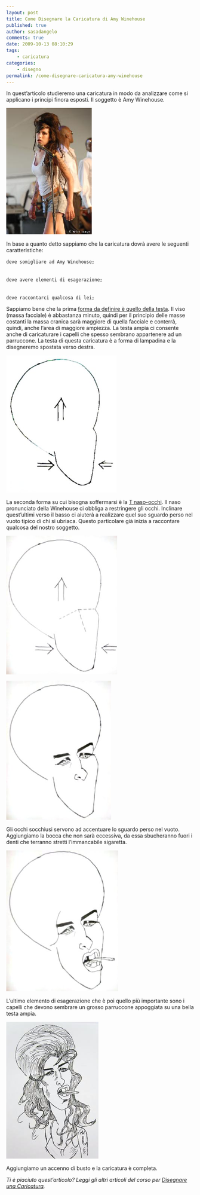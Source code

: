 ```yaml
---
layout: post
title: Come Disegnare la Caricatura di Amy Winehouse
published: true
author: sasadangelo
comments: true
date: 2009-10-13 08:10:29
tags:
    - caricatura
categories:
    - disegno
permalink: /come-disegnare-caricatura-amy-winehouse
---
```



In quest&#8217;articolo studieremo una caricatura in modo da analizzare come si applicano i principi finora esposti. Il soggetto è Amy Winehouse.




  
![amy-winehouse][1]

In base a quanto detto sappiamo che la caricatura dovrà avere le seguenti caratteristiche:


  
    deve somigliare ad Amy Winehouse;
  
  
    deve avere elementi di esagerazione;
  
  
    deve raccontarci qualcosa di lei;
  


Sappiamo bene che la prima [forma da definire è quello della testa][2]. Il viso (massa facciale) è abbastanza minuto, quindi per il principio delle masse costanti la massa cranica sarà maggiore di quella facciale e conterrà, quindi, anche l&#8217;area di maggiore ampiezza. La testa ampia ci consente anche di caricaturare i capelli che spesso sembrano appartenere ad un parruccone. La testa di questa caricatura è a forma di lampadina e la disegneremo spostata verso destra.

![amy-winehouse][3]

La seconda forma su cui bisogna soffermarsi è la [T naso-occhi][4]. Il naso pronunciato della Winehouse ci obbliga a restringere gli occhi. Inclinare quest&#8217;ultimi verso il basso ci aiuterà a realizzare quel suo sguardo perso nel vuoto tipico di chi si ubriaca. Questo particolare già inizia a raccontare qualcosa del nostro soggetto.

![amy-winehouse][5]
  
![amy-winehouse][6]

Gli occhi socchiusi servono ad accentuare lo sguardo perso nel vuoto. Aggiungiamo la bocca che non sarà eccessiva, da essa sbucheranno fuori i denti che terranno stretti l&#8217;immancabile sigaretta.

![amy-winehouse][7]

L&#8217;ultimo elemento di esagerazione che è poi quello più importante sono i capelli che devono sembrare un grosso parruccone appoggiata su una bella testa ampia.

![amy-winehouse][8]

Aggiungiamo un accenno di busto e la caricatura è completa.

_Ti è piaciuto quest&#8217;articolo? Leggi gli altri articoli del corso per [Disegnare una Caricatura][9]._

 [1]: /wp-content/uploads/amy-winehouse.jpg "amy-winehouse"
 [2]: /caricatura-e-forma-della-testa/
 [3]: /wp-content/uploads/amy-winehouse-1.jpg "amy-winehouse"
 [4]: /caricatura-deformazioni-naso-occhi/
 [5]: /wp-content/uploads/amy-winehounse-2.jpg "amy-winehouse"
 [6]: /wp-content/uploads/amy-winehouse-3.jpg "amy-winehouse"
 [7]: /wp-content/uploads/amy-winehouse-4.jpg "amy-winehouse"
 [8]: /wp-content/uploads/amy-winehouse-5.jpg "amy-winehouse"
 [9]: /corso-disegnare-una-caricatura/